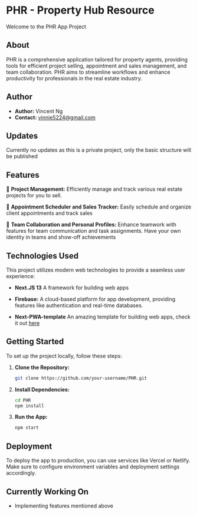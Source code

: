 # PHR - Property Hub Resource

Welcome to the PHR App Project

## About

PHR is a comprehensive application tailored for property agents, providing tools for efficient project selling, appointment and sales management, and team collaboration. PHR aims to streamline workflows and enhance productivity for professionals in the real estate industry.

## Author

- **Author:** Vincent Ng
- **Contact:** [vinnie5224@gmail.com](mailto:vinnie5224@gmail.com)

## Updates

Currently no updates as this is a private project, only the basic structure will be published

## Features

🏢 **Project Management:** Efficiently manage and track various real estate projects for you to sell.

📅 **Appointment Scheduler and Sales Tracker:** Easily schedule and organize client appointments and track sales

👥 **Team Collaboration and Personal Profiles:** Enhance teamwork with features for team communication and task assignments. Have your own identity in teams and show-off achievements

## Technologies Used

This project utilizes modern web technologies to provide a seamless user experience:

- **Next.JS 13** A framework for building web apps

- **Firebase:** A cloud-based platform for app development, providing features like authentication and real-time databases.

- **Next-PWA-template** An amazing template for building web apps, check it out [here]("https://github.com/mvllow/next-pwa-template")

## Getting Started

To set up the project locally, follow these steps:

1. **Clone the Repository:**

   ```bash
   git clone https://github.com/your-username/PHR.git
   ```

2. **Install Dependencies:**

   ```bash
   cd PHR
   npm install
   ```

3. **Run the App:**

   ```bash
   npm start
   ```

## Deployment

To deploy the app to production, you can use services like Vercel or Netlify. Make sure to configure environment variables and deployment settings accordingly.

## Currently Working On

- Implementing features mentioned above
